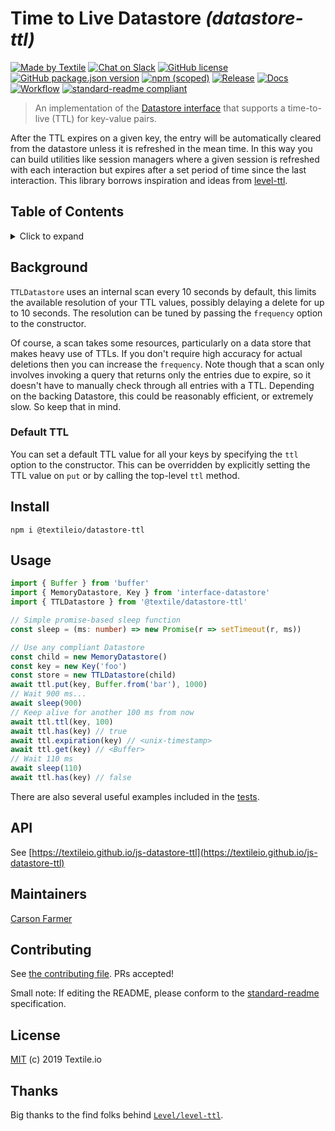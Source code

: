 # Time to Live Datastore _(datastore-ttl)_

[![Made by Textile](https://img.shields.io/badge/made%20by-Textile-informational.svg?style=flat-square)](https://textile.io)
[![Chat on Slack](https://img.shields.io/badge/slack-slack.textile.io-informational.svg?style=flat-square)](https://slack.textile.io)
[![GitHub license](https://img.shields.io/github/license/textileio/js-datastore-ttl.svg?style=flat-square)](./LICENSE)
[![GitHub package.json version](https://img.shields.io/github/package-json/v/textileio/js-datastore-ttl.svg?style=popout-square)](./package.json)
[![npm (scoped)](https://img.shields.io/npm/v/@textile/datastore-ttl.svg?style=popout-square)](https://www.npmjs.com/package/@textile/datastore-ttl)
[![Release](https://img.shields.io/github/release/textileio/js-datastore-ttl.svg?style=flat-square)](https://github.com/textileio/js-datastore-ttl/releases/latest)
[![Docs](https://img.shields.io/badge/docs-master-success.svg?style=popout-square)](https://textileio.github.io/js-datastore-ttl)
[![Workflow](https://img.shields.io/github/workflow/status/textileio/js-datastore-ttl/Lint%20&%20Test?style=flat-square)](https://github.com/textileio/js-datastore-ttl/actions)
[![standard-readme compliant](https://img.shields.io/badge/standard--readme-OK-green.svg?style=flat-square)](https://github.com/RichardLitt/standard-readme)

> An implementation of the [Datastore interface](https://github.com/ipfs/interface-datastore) that
supports a time-to-live (TTL) for key-value pairs.

After the TTL expires on a given key, the entry will be automatically cleared from the datastore
unless it is refreshed in the mean time. In this way you can build utilities like session managers
where a given session is refreshed with each interaction but expires after a set period of time
since the last interaction. This library borrows inspiration and ideas from [level-ttl](https://github.com/Level/level-ttl).

## Table of Contents

<details><summary>Click to expand</summary>

- [Background](#background)
- [Install](#install)
- [Usage](#usage)
- [API](#api)
- [Maintainers](#maintainers)
- [Contributing](#contributing)
- [License](#license)

</details>

## Background

`TTLDatastore` uses an internal scan every 10 seconds by default, this limits the available resolution of your TTL values, possibly delaying a delete for up to 10 seconds. The resolution can be tuned by passing the `frequency` option to the constructor.

Of course, a scan takes some resources, particularly on a data store that makes heavy use of TTLs. If you don't require high accuracy for actual deletions then you can increase the `frequency`. Note though that a scan only involves invoking a query that returns only the entries due to expire, so it doesn't have to manually check through all entries with a TTL. Depending on the backing Datastore, this could be reasonably efficient, or extremely slow. So keep that in mind.

### Default TTL

You can set a default TTL value for all your keys by specifying the `ttl` option to the constructor. This can be overridden by explicitly setting the TTL value on `put` or by calling the top-level `ttl` method.

## Install

```
npm i @textileio/datastore-ttl
```

## Usage

```typescript
import { Buffer } from 'buffer'
import { MemoryDatastore, Key } from 'interface-datastore'
import { TTLDatastore } from '@textile/datastore-ttl'

// Simple promise-based sleep function
const sleep = (ms: number) => new Promise(r => setTimeout(r, ms))

// Use any compliant Datastore
const child = new MemoryDatastore()
const key = new Key('foo')
const store = new TTLDatastore(child)
await ttl.put(key, Buffer.from('bar'), 1000)
// Wait 900 ms...
await sleep(900)
// Keep alive for another 100 ms from now
await ttl.ttl(key, 100)
await ttl.has(key) // true
await ttl.expiration(key) // <unix-timestamp>
await ttl.get(key) // <Buffer>
// Wait 110 ms
await sleep(110)
await ttl.has(key) // false
```

There are also several useful examples included in the [tests](./blob/master/src/index.spec.ts).

## API

See [https://textileio.github.io/js-datastore-ttl](https://textileio.github.io/js-datastore-ttl)

## Maintainers

[Carson Farmer](https://github.com/carsonfarmer)

## Contributing

See [the contributing file](CONTRIBUTING.md). PRs accepted!

Small note: If editing the README, please conform to the [standard-readme](https://github.com/RichardLitt/standard-readme) specification.

## License

[MIT](LICENSE) (c) 2019 Textile.io

## Thanks

Big thanks to the find folks behind [`Level/level-ttl`](https://github.com/Level/level-ttl/blob/master/CONTRIBUTORS.md).
